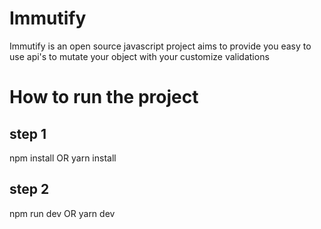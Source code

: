 # Immutify

Immutify is an open source javascript project aims to provide you easy to use api's to mutate your object with your customize validations

# How to run the project

## step 1
npm install 
OR
yarn install

## step 2
npm run dev
OR
yarn dev
